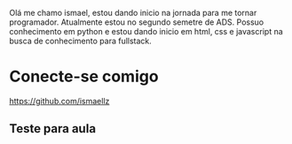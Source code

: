 Olá me chamo ismael, estou dando inicio na jornada para me tornar programador. Atualmente estou no segundo semetre de ADS.
Possuo conhecimento em python e estou dando inicio em html, css e javascript na busca de conhecimento para fullstack.

# Conecte-se comigo
https://github.com/ismaellz

## Teste para aula
